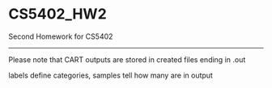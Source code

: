 # CS5402_HW2
Second Homework for CS5402
***
Please note that CART outputs are stored in created files ending in .out

labels define categories, samples tell how many are in output
